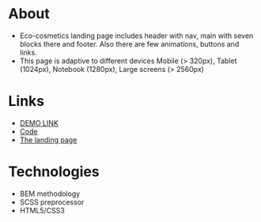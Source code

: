 # About
- Eco-cosmetics landing page includes header with nav, main with seven blocks there and footer. Also there are few animations, buttons and links.
- This page is adaptive to different devices Mobile (> 320px), Tablet (1024px), Notebook (1280px), Large screens (> 2560px)

# Links
- [DEMO LINK](https://yurasokal.github.io/Eco_cosmetics/)
- [Code](https://github.com/yurasokal/Eco_cosmetics/tree/develop)
- [The landing page](https://www.figma.com/file/Fz588JKGuPS2Bk21De4KE5/brand_of_eco-cosmetics-(Edit)?node-id=1%3A2)

# Technologies
- BEM methodology
- SCSS preprocessor
- HTML5/CSS3

